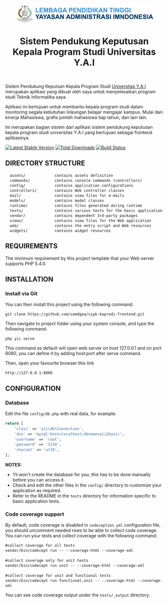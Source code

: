 <p align="center">
    <a href="https://github.com/samdgea" target="_blank">
        <img src="./web/img/logo_lpt_yai.png">
    </a>
    <h1 align="center">Sistem Pendukung Keputusan Kepala Program Studi Universitas Y.A.I</h1>
    <br>
</p>

Sistem Pendukung Keputsan Kepala Program Studi [Universitas Y.A.I](https://yai.ac.id) merupakan aplikasi yang dibuat oleh saya untuk menyelesaikan program studi Teknik Informatika saya.

Aplikasi ini bertujuan untuk membantu kepala program studi dalam monitoring segala kebutuhan linkungan belajar mengajar kampus. Mulai dari kinerja Mahasiswa, grafis jumlah mahasiswa tiap tahun, dan lain lain.

Ini merupakan bagian sistem dari aplikasi sistem pendukung keputusan kepala program studi universitas Y.A.I yang bertujuan sebagai frontend aplikasinya.

[![Latest Stable Version](https://img.shields.io/packagist/v/samdgea/sipk-kaprodi-frontend.svg)](https://packagist.org/packages/samdgea/sipk-kaprodi-frontend)
[![Total Downloads](https://img.shields.io/packagist/dt/samdgea/sipk-kaprodi-frontend.svg)](https://packagist.org/packages/samdgea/sipk-kaprodi-frontend)
[![Build Status](https://travis-ci.org/samdgea/sipk-kaprodi-frontend.svg?branch=master)](https://travis-ci.org/samdgea/sipk-kaprodi-frontend)

DIRECTORY STRUCTURE
-------------------

      assets/             contains assets definition
      commands/           contains console commands (controllers)
      config/             contains application configurations
      controllers/        contains Web controller classes
      mail/               contains view files for e-mails
      models/             contains model classes
      runtime/            contains files generated during runtime
      tests/              contains various tests for the basic application
      vendor/             contains dependent 3rd-party packages
      views/              contains view files for the Web application
      web/                contains the entry script and Web resources
      widgets/            contains widget resources



REQUIREMENTS
------------

The minimum requirement by this project template that your Web server supports PHP 5.4.0.


INSTALLATION
------------

### Install via Git

You can then install this project using the following command:

~~~
git clone https://github.com/samdgea/sipk-kaprodi-frontend.git
~~~

Then navigate to project folder using your system console, and type the following command:

~~~
php yii serve
~~~

This command as default will open web server on host 127.0.0.1 and on port 8080, you can define it by adding host:port after serve command.

Then, open your favourite browser this link

~~~
http://127.0.0.1:8080
~~~


CONFIGURATION
-------------

### Database

Edit the file `config/db.php` with real data, for example:

```php
return [
    'class' => 'yii\db\Connection',
    'dsn' => 'mysql:host=localhost;dbname=yii2basic',
    'username' => 'root',
    'password' => '1234',
    'charset' => 'utf8',
];
```

**NOTES:**
- Yii won't create the database for you, this has to be done manually before you can access it.
- Check and edit the other files in the `config/` directory to customize your application as required.
- Refer to the README in the `tests` directory for information specific to basic application tests.


### Code coverage support

By default, code coverage is disabled in `codeception.yml` configuration file, you should uncomment needed rows to be able
to collect code coverage. You can run your tests and collect coverage with the following command:

```
#collect coverage for all tests
vendor/bin/codecept run -- --coverage-html --coverage-xml

#collect coverage only for unit tests
vendor/bin/codecept run unit -- --coverage-html --coverage-xml

#collect coverage for unit and functional tests
vendor/bin/codecept run functional,unit -- --coverage-html --coverage-xml
```

You can see code coverage output under the `tests/_output` directory.
